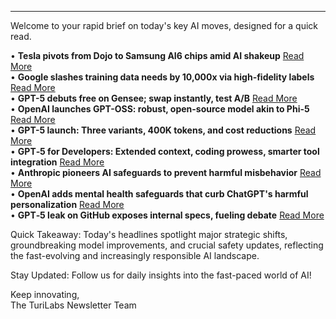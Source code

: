 <hr />
<p>Welcome to your rapid brief on today's key AI moves, designed for a quick read.</p>
<p>• <strong>Tesla pivots from Dojo to Samsung AI6 chips amid AI shakeup</strong> <a href="https://www.bloomberg.com/news/articles/2025-08-07/tesla-disbands-dojo-supercomputer-team-in-blow-to-ai-effort">Read More</a><br />
• <strong>Google slashes training data needs by 10,000x via high-fidelity labels</strong> <a href="https://research.google/blog/achieving-10000x-training-data-reduction-with-high-fidelity-labels/">Read More</a><br />
• <strong>GPT-5 debuts free on Gensee; swap instantly, test A/B</strong> <a href="https://www.gensee.ai/">Read More</a><br />
• <strong>OpenAI launches GPT-OSS: robust, open-source model akin to Phi-5</strong> <a href="https://www.seangoedecke.com/gpt-oss-is-phi-5/">Read More</a><br />
• <strong>GPT-5 launch: Three variants, 400K tokens, and cost reductions</strong> <a href="https://simonwillison.net/2025/Aug/7/gpt-5/">Read More</a><br />
• <strong>GPT‑5 for Developers: Extended context, coding prowess, smarter tool integration</strong> <a href="https://openai.com/index/introducing-gpt-5-for-developers">Read More</a><br />
• <strong>Anthropic pioneers AI safeguards to prevent harmful misbehavior</strong> <a href="https://techxplore.com/news/2025-08-anthropic-theyve-ai-evil.html">Read More</a><br />
• <strong>OpenAI adds mental health safeguards that curb ChatGPT's harmful personalization</strong> <a href="https://www.euronews.com/next/2025/08/05/openai-adds-mental-health-safeguards-to-chatgpt-saying-chatbot-has-fed-into-users-delusion">Read More</a><br />
• <strong>GPT‑5 leak on GitHub exposes internal specs, fueling debate</strong> <a href="https://www.theverge.com/news/752091/openai-gpt-5-model-announcement-github-leak">Read More</a></p>
<p>Quick Takeaway: Today's headlines spotlight major strategic shifts, groundbreaking model improvements, and crucial safety updates, reflecting the fast-evolving and increasingly responsible AI landscape.</p>
<p>Stay Updated: Follow us for daily insights into the fast-paced world of AI!</p>
<p>Keep innovating,<br />
The TuriLabs Newsletter Team</p>